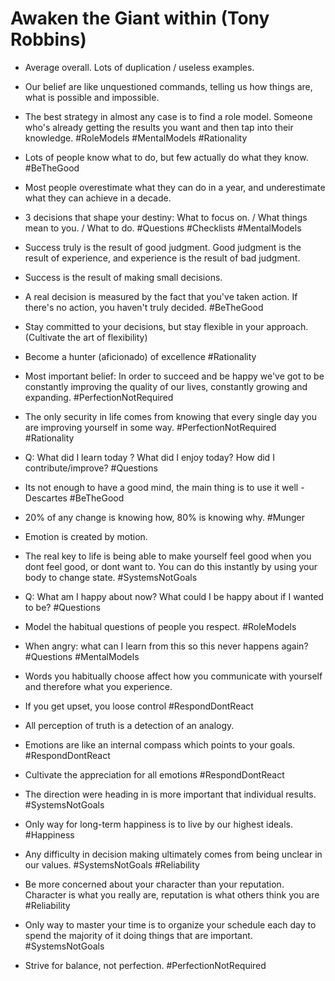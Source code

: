 # Awaken the Giant within (Tony Robbins)

- Average overall. Lots of duplication / useless examples.

- Our belief are like unquestioned commands, telling us how things are, what is possible and impossible.

- The best strategy in almost any case is to find a role model. Someone who's already getting the results you want and then tap into their knowledge. #RoleModels #MentalModels #Rationality

- Lots of people know what to do, but few actually do what they know. #BeTheGood

- Most people overestimate what they can do in a year, and underestimate what they can achieve in a decade.

- 3 decisions that shape your destiny: What to focus on. / What things mean to you. / What to do. #Questions #Checklists #MentalModels

- Success truly is the result of good judgment. Good judgment is the result of experience, and experience is the result of bad judgment. 

- Success is the result of making small decisions. 

- A real decision is measured by the fact that you've taken action. If there's no action, you haven't truly decided. #BeTheGood

- Stay committed to your decisions, but stay flexible in your approach. (Cultivate the art of flexibility)

- Become a hunter (aficionado) of excellence #Rationality

- Most important belief: In order to succeed and be happy we've got to be constantly improving the quality of our lives, constantly growing and expanding. #PerfectionNotRequired

- The only security in life comes from knowing that every single day you are improving yourself in some way. #PerfectionNotRequired #Rationality

- Q: What did I learn today ? What did I enjoy today? How did I contribute/improve? #Questions

- Its not enough to have a good mind, the main thing is to use it well - Descartes #BeTheGood

- 20% of any change is knowing how, 80% is knowing why. #Munger

- Emotion is created by motion.

- The real key to life is being able to make yourself feel good when you dont feel good, or dont want to. You can do this instantly by using your body to change state. #SystemsNotGoals

- Q: What am I happy about now? What could I be happy about if I wanted to be? #Questions

- Model the habitual questions of people you respect. #RoleModels

- When angry: what can I learn from this so this never happens again? #Questions #MentalModels

- Words you habitually choose affect how you communicate with yourself and therefore what you experience.

- If you get upset, you loose control #RespondDontReact

- All perception of truth is a detection of an analogy.

- Emotions are like an internal compass which points to your goals.  #RespondDontReact

- Cultivate the appreciation for all emotions #RespondDontReact

- The direction were heading in is more important that individual results. #SystemsNotGoals

- Only way for long-term happiness is to live by our highest ideals. #Happiness

- Any difficulty in decision making ultimately comes from being unclear in our values. #SystemsNotGoals #Reliability

- Be more concerned about your character than your reputation. Character is what you really are, reputation is what others think you are #Reliability

- Only way to master your time is to organize your schedule each day to spend the majority of it doing things that are important. #SystemsNotGoals 

- Strive for balance, not perfection. #PerfectionNotRequired
